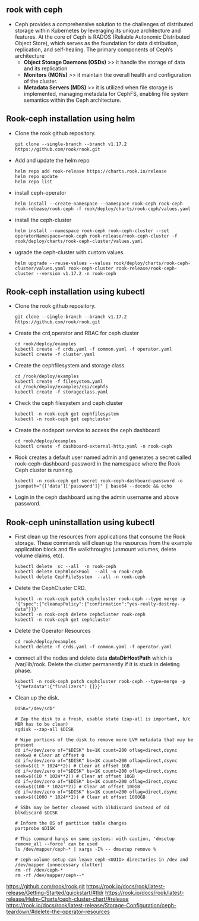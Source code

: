 ## rook with ceph 
- Ceph provides a comprehensive solution to the challenges of distributed storage within Kubernetes by leveraging its unique architecture and features. At the core of Ceph is RADOS (Reliable Autonomic Distributed Object Store), which serves as the foundation for data distribution, replication, and self-healing. The primary components of Ceph’s architecture
  -  **Object Storage Daemons (OSDs)** >>  it handle the storage of data and its replication
  -  **Monitors (MONs)** >> it maintain the overall health and configuration of the cluster.
  -  **Metadata Servers (MDS)** >> it is utilized when file storage is implemented, managing metadata for CephFS, enabling file system semantics within the Ceph architecture.
    

## Rook-ceph installation using helm 
- Clone the rook github repository.
  ```
  git clone --single-branch --branch v1.17.2 https://github.com/rook/rook.git
  ```
- Add and update the helm repo
  ```
  helm repo add rook-release https://charts.rook.io/release
  helm repo update
  helm repo list
  ```
- install ceph-operator
  ```
  helm install --create-namespace --namespace rook-ceph rook-ceph rook-release/rook-ceph -f rook/deploy/charts/rook-ceph/values.yaml
  ```
- install the ceph-cluster
  ```
  helm install --namespace rook-ceph rook-ceph-cluster --set operatorNamespace=rook-ceph rook-release/rook-ceph-cluster -f rook/deploy/charts/rook-ceph-cluster/values.yaml

- ugrade the ceph-cluster with custom values.
  ```
  helm upgrade --reuse-values --values rook/deploy/charts/rook-ceph-cluster/values.yaml rook-ceph-cluster rook-release/rook-ceph-cluster --version v1.17.2 -n rook-ceph
  ```
## Rook-ceph installation using kubectl 
- Clone the rook github repository.
  ```
  git clone --single-branch --branch v1.17.2 https://github.com/rook/rook.git
  ```
- Create the crd,operator and RBAC for ceph cluster
  ```
  cd rook/deploy/examples
  kubectl create -f crds.yaml -f common.yaml -f operator.yaml
  kubectl create -f cluster.yaml
  ```
- Create the cephfilesystem and storage class.
  ```
  cd /rook/deploy/examples
  kubectl create -f filesystem.yaml
  cd /rook/deploy/examples/csi/cephfs
  kubectl create -f storageclass.yaml
  ```
- Check the ceph filesystem and ceph cluster
  ```
  kubectl -n rook-ceph get cephfilesystem
  kubectl -n rook-ceph get cephcluster
  ```
- Create the nodeport service to access the ceph dashboard
  ```
  cd rook/deploy/examples
  kubectl create -f dashboard-external-http.yaml -n rook-ceph
  ```
- Rook creates a default user named admin and generates a secret called rook-ceph-dashboard-password in the namespace where the Rook Ceph cluster is running.
  ```
  kubectl -n rook-ceph get secret rook-ceph-dashboard-password -o jsonpath="{['data']['password']}" | base64 --decode && echo
  ```
- Login in the ceph dashboard using the admin username and above password.
  
## Rook-ceph uninstallation using kubectl
- First clean up the resources from applications that consume the Rook storage. These commands will clean up the resources from the example application block and file walkthroughs (unmount volumes, delete volume claims, etc).
  ```
  kubectl delete  sc --all  -n rook-ceph
  kubectl delete CephBlockPool  --all -n rook-ceph
  kubectl delete CephFileSystem  --all -n rook-ceph
  ```
- Delete the CephCluster CRD.
  ```
  kubectl -n rook-ceph patch cephcluster rook-ceph --type merge -p '{"spec":{"cleanupPolicy":{"confirmation":"yes-really-destroy-data"}}}'
  kubectl -n rook-ceph delete cephcluster rook-ceph
  kubectl -n rook-ceph get cephcluster
  ```
- Delete the Operator Resources
  ```
  cd rook/deploy/examples
  kubectl delete -f crds.yaml -f common.yaml -f operator.yaml
  ```
- connect all the nodes and delete data **dataDirHostPath** which is /var/lib/rook. Delete the cluster permanently if it is stuck in deleting phase.
  ```
  kubectl -n rook-ceph patch cephcluster rook-ceph --type=merge -p '{"metadata":{"finalizers": []}}'
  ```
- Clean up the disk.
  ```
  DISK="/dev/sdb"

  # Zap the disk to a fresh, usable state (zap-all is important, b/c MBR has to be clean)
  sgdisk --zap-all $DISK

  # Wipe portions of the disk to remove more LVM metadata that may be present
  dd if=/dev/zero of="$DISK" bs=1K count=200 oflag=direct,dsync seek=0 # Clear at offset 0
  dd if=/dev/zero of="$DISK" bs=1K count=200 oflag=direct,dsync seek=$((1 * 1024**2)) # Clear at offset 1GB
  dd if=/dev/zero of="$DISK" bs=1K count=200 oflag=direct,dsync seek=$((10 * 1024**2)) # Clear at offset 10GB
  dd if=/dev/zero of="$DISK" bs=1K count=200 oflag=direct,dsync seek=$((100 * 1024**2)) # Clear at offset 100GB
  dd if=/dev/zero of="$DISK" bs=1K count=200 oflag=direct,dsync seek=$((1000 * 1024**2)) # Clear at offset 1000GB

  # SSDs may be better cleaned with blkdiscard instead of dd
  blkdiscard $DISK

  # Inform the OS of partition table changes
  partprobe $DISK
  ```
  ```
  # This command hangs on some systems: with caution, 'dmsetup remove_all --force' can be used
  ls /dev/mapper/ceph-* | xargs -I% -- dmsetup remove %

  # ceph-volume setup can leave ceph-<UUID> directories in /dev and /dev/mapper (unnecessary clutter)
  rm -rf /dev/ceph-*
  rm -rf /dev/mapper/ceph--*
  ```


https://github.com/rook/rook.git
https://rook.io/docs/rook/latest-release/Getting-Started/quickstart/#tldr
https://rook.io/docs/rook/latest-release/Helm-Charts/ceph-cluster-chart/#release
https://rook.io/docs/rook/latest-release/Storage-Configuration/ceph-teardown/#delete-the-operator-resources

